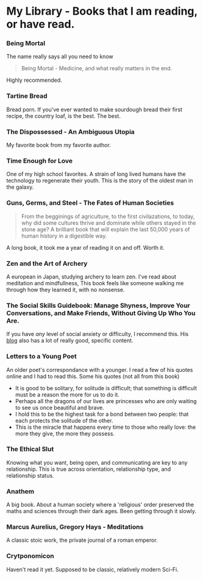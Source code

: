 # My Library - Books that I am reading, or have read.

### Being Mortal
The name really says all you need to know
> Being Mortal - Medicine, and what really matters in the end.

Highly recommended.

### Tartine Bread
Bread porn. If you've ever wanted to make sourdough bread their first recipe, the country loaf, is the best. The best.

### The Dispossessed - An Ambiguous Utopia
My favorite book from my favorite author.

### Time Enough for Love
One of my high school favorites. A strain of long lived humans have the technology to regenerate their youth. This is the story of the oldest man in the galaxy.  

### Guns, Germs, and Steel - The Fates of Human Societies
> From the begginings of agriculture, to the first civilazations, to today, why did some cultures thrive and dominate while others stayed in the stone age? A brilliant book that will explain the last 50,000 years of human history in a digestible way.

A long book, it took me a year of reading it on and off. Worth it.

### Zen and the Art of Archery
A european in Japan, studying archery to learn zen. I've read about meditation and mindfullness,
This book feels like someone walking me through how they learned it, with no nonsense.

### The Social Skills Guidebook: Manage Shyness, Improve Your Conversations, and Make Friends, Without Giving Up Who You Are.
If you have _any_ level of social anxiety or difficulty, I recommend this. His [blog](https://www.succeedsocially.com/thesocialskillsguidebook) also has a lot of really good, specific content.

### Letters to a Young Poet
An older poet's correspondance with a younger. I read a few of his quotes online and I had to read this. Some his quotes (not all from this book)
* It is good to be solitary, for solitude is difficult; that something is difficult must be a reason the more for us to do it.
* Perhaps all the dragons of our lives are princesses who are only waiting to see us once beautiful and brave.
* I hold this to be the highest task for a bond between two people: that each protects the solitude of the other.
* This is the miracle that happens every time to those who really love: the more they give, the more they possess.

### The Ethical Slut
Knowing what you want, being open, and communicating are key to any relationship. This is true across orientation, relationship type, and relationship status.

### Anathem
A big book. About a human society where a 'religious' order preserved the maths and sciences through their dark ages. Been getting through it slowly. 

### Marcus Aurelius, Gregory Hays - Meditations
A classic stoic work, the private journal of a roman emperor.

### Crytponomicon
Haven't read it yet. Supposed to be classic, relatively modern Sci-Fi.
